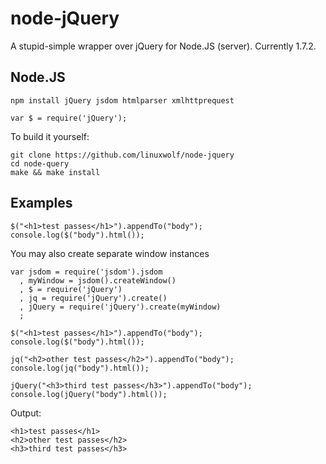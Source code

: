 node-jQuery
====

A stupid-simple wrapper over jQuery for Node.JS (server). Currently 1.7.2.

Node.JS
---

    npm install jQuery jsdom htmlparser xmlhttprequest

    var $ = require('jQuery');

To build it yourself:

    git clone https://github.com/linuxwolf/node-jquery
    cd node-query
    make && make install


Examples
---

    $("<h1>test passes</h1>").appendTo("body");
    console.log($("body").html());

You may also create separate window instances

    var jsdom = require('jsdom').jsdom
      , myWindow = jsdom().createWindow()
      , $ = require('jQuery')
      , jq = require('jQuery').create()
      , jQuery = require('jQuery').create(myWindow)
      ;

    $("<h1>test passes</h1>").appendTo("body");
    console.log($("body").html());

    jq("<h2>other test passes</h2>").appendTo("body");
    console.log(jq("body").html());

    jQuery("<h3>third test passes</h3>").appendTo("body");
    console.log(jQuery("body").html());

Output:

    <h1>test passes</h1>
    <h2>other test passes</h2>
    <h3>third test passes</h3>
